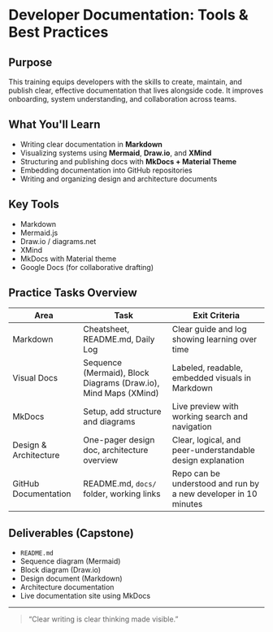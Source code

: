 # Developer Documentation: Tools & Best Practices

## Purpose

This training equips developers with the skills to create, maintain, and publish clear, effective documentation that lives alongside code. It improves onboarding, system understanding, and collaboration across teams.

## What You'll Learn

- Writing clear documentation in **Markdown**
- Visualizing systems using **Mermaid**, **Draw.io**, and **XMind**
- Structuring and publishing docs with **MkDocs + Material Theme**
- Embedding documentation into GitHub repositories
- Writing and organizing design and architecture documents

## Key Tools

- Markdown
- Mermaid.js
- Draw.io / diagrams.net
- XMind
- MkDocs with Material theme
- Google Docs (for collaborative drafting)

## Practice Tasks Overview

| Area                     | Task                                                                 | Exit Criteria                                                      |
|--------------------------|----------------------------------------------------------------------|---------------------------------------------------------------------|
| Markdown                 | Cheatsheet, README.md, Daily Log                                     | Clear guide and log showing learning over time                     |
| Visual Docs              | Sequence (Mermaid), Block Diagrams (Draw.io), Mind Maps (XMind)      | Labeled, readable, embedded visuals in Markdown                    |
| MkDocs                   | Setup, add structure and diagrams                                    | Live preview with working search and navigation                    |
| Design & Architecture    | One-pager design doc, architecture overview                          | Clear, logical, and peer-understandable design explanation         |
| GitHub Documentation     | README.md, `docs/` folder, working links                             | Repo can be understood and run by a new developer in 10 minutes    |

## Deliverables (Capstone)

- `README.md`
- Sequence diagram (Mermaid)
- Block diagram (Draw.io)
- Design document (Markdown)
- Architecture documentation
- Live documentation site using MkDocs

---

> “Clear writing is clear thinking made visible.”
